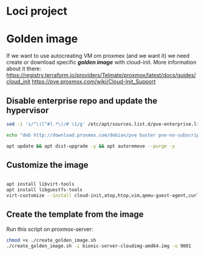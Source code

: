 # Loci project
# Golden image

If we want to use autocreating VM om proxmex (and we want it) we need create or download specific ***golden image*** with cloud-init.
More information about it there:
https://registry.terraform.io/providers/Telmate/proxmox/latest/docs/guides/cloud_init
https://pve.proxmox.com/wiki/Cloud-Init_Support

## Disable enterprise repo and update the hypervisor
```bash
sed -i 's/^\([^#].*\)/# \1/g' /etc/apt/sources.list.d/pve-enterprise.list

echo "deb http://download.proxmox.com/debian/pve buster pve-no-subscription" > /etc/apt/sources.list.d/pve-no-subscription.list

apt update && apt dist-upgrade -y && apt autoremove --purge -y
```

## Customize the image
```bash

apt install libvirt-tools
apt install libguestfs-tools
virt-customize --install cloud-init,atop,htop,vim,qemu-guest-agent,curl,wget -a bionic-server-cloudimg-amd64.img

```
## Create the template from the image
Run this script on proxmox-server:
```bash
chmod +x ./create_golden_image.sh
./create_golden_image.sh -i bionic-server-cloudimg-amd64.img -u 9001
```
